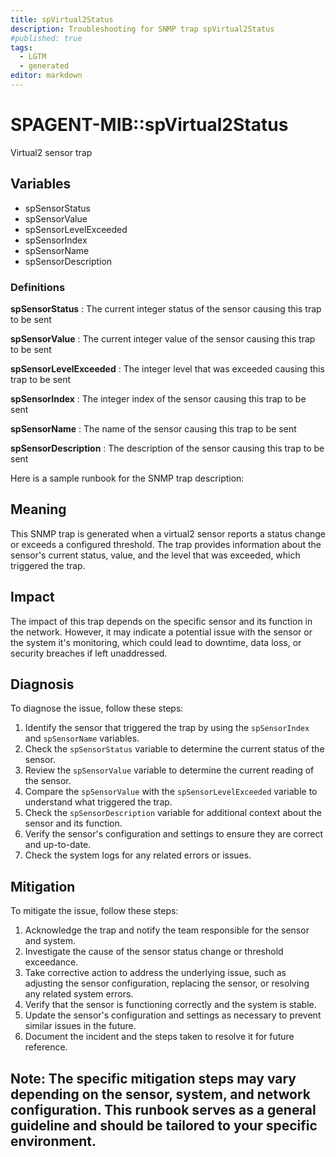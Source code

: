 ```yaml
---
title: spVirtual2Status
description: Troubleshooting for SNMP trap spVirtual2Status
#published: true
tags:
  - LGTM
  - generated
editor: markdown
---
```


# SPAGENT-MIB::spVirtual2Status 

Virtual2 sensor trap 


## Variables


  - spSensorStatus
  - spSensorValue
  - spSensorLevelExceeded
  - spSensorIndex
  - spSensorName
  - spSensorDescription 

### Definitions 


**spSensorStatus** 
: The current integer status of the sensor causing this trap to be sent 

**spSensorValue** 
: The current integer value of the sensor causing this trap to be sent 

**spSensorLevelExceeded** 
: The integer level that was exceeded causing this trap to be sent 

**spSensorIndex** 
: The integer index of the sensor causing this trap to be sent 

**spSensorName** 
: The name of the sensor causing this trap to be sent 

**spSensorDescription** 
: The description of the sensor causing this trap to be sent 


Here is a sample runbook for the SNMP trap description:

## Meaning

This SNMP trap is generated when a virtual2 sensor reports a status change or exceeds a configured threshold. The trap provides information about the sensor's current status, value, and the level that was exceeded, which triggered the trap.

## Impact

The impact of this trap depends on the specific sensor and its function in the network. However, it may indicate a potential issue with the sensor or the system it's monitoring, which could lead to downtime, data loss, or security breaches if left unaddressed.

## Diagnosis

To diagnose the issue, follow these steps:

1. Identify the sensor that triggered the trap by using the `spSensorIndex` and `spSensorName` variables.
2. Check the `spSensorStatus` variable to determine the current status of the sensor.
3. Review the `spSensorValue` variable to determine the current reading of the sensor.
4. Compare the `spSensorValue` with the `spSensorLevelExceeded` variable to understand what triggered the trap.
5. Check the `spSensorDescription` variable for additional context about the sensor and its function.
6. Verify the sensor's configuration and settings to ensure they are correct and up-to-date.
7. Check the system logs for any related errors or issues.

## Mitigation

To mitigate the issue, follow these steps:

1. Acknowledge the trap and notify the team responsible for the sensor and system.
2. Investigate the cause of the sensor status change or threshold exceedance.
3. Take corrective action to address the underlying issue, such as adjusting the sensor configuration, replacing the sensor, or resolving any related system errors.
4. Verify that the sensor is functioning correctly and the system is stable.
5. Update the sensor's configuration and settings as necessary to prevent similar issues in the future.
6. Document the incident and the steps taken to resolve it for future reference.

Note: The specific mitigation steps may vary depending on the sensor, system, and network configuration. This runbook serves as a general guideline and should be tailored to your specific environment.
---




